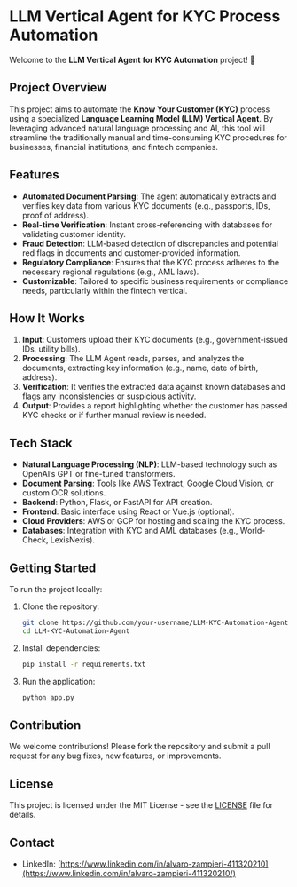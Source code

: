 # LLM Vertical Agent for KYC Process Automation

Welcome to the **LLM Vertical Agent for KYC Automation** project! 🚀

## Project Overview

This project aims to automate the **Know Your Customer (KYC)** process using a specialized **Language Learning Model (LLM) Vertical Agent**. By leveraging advanced natural language processing and AI, this tool will streamline the traditionally manual and time-consuming KYC procedures for businesses, financial institutions, and fintech companies.

## Features

- **Automated Document Parsing**: The agent automatically extracts and verifies key data from various KYC documents (e.g., passports, IDs, proof of address).
- **Real-time Verification**: Instant cross-referencing with databases for validating customer identity.
- **Fraud Detection**: LLM-based detection of discrepancies and potential red flags in documents and customer-provided information.
- **Regulatory Compliance**: Ensures that the KYC process adheres to the necessary regional regulations (e.g., AML laws).
- **Customizable**: Tailored to specific business requirements or compliance needs, particularly within the fintech vertical.
  
## How It Works

1. **Input**: Customers upload their KYC documents (e.g., government-issued IDs, utility bills).
2. **Processing**: The LLM Agent reads, parses, and analyzes the documents, extracting key information (e.g., name, date of birth, address).
3. **Verification**: It verifies the extracted data against known databases and flags any inconsistencies or suspicious activity.
4. **Output**: Provides a report highlighting whether the customer has passed KYC checks or if further manual review is needed.

## Tech Stack

- **Natural Language Processing (NLP)**: LLM-based technology such as OpenAI’s GPT or fine-tuned transformers.
- **Document Parsing**: Tools like AWS Textract, Google Cloud Vision, or custom OCR solutions.
- **Backend**: Python, Flask, or FastAPI for API creation.
- **Frontend**: Basic interface using React or Vue.js (optional).
- **Cloud Providers**: AWS or GCP for hosting and scaling the KYC process.
- **Databases**: Integration with KYC and AML databases (e.g., World-Check, LexisNexis).

## Getting Started

To run the project locally:

1. Clone the repository:
    ```bash
    git clone https://github.com/your-username/LLM-KYC-Automation-Agent.git
    cd LLM-KYC-Automation-Agent
    ```

2. Install dependencies:
    ```bash
    pip install -r requirements.txt
    ```

3. Run the application:
    ```bash
    python app.py
    ```

## Contribution

We welcome contributions! Please fork the repository and submit a pull request for any bug fixes, new features, or improvements.

## License

This project is licensed under the MIT License - see the [LICENSE](LICENSE) file for details.

## Contact

- LinkedIn: [https://www.linkedin.com/in/alvaro-zampieri-411320210](https://www.linkedin.com/in/alvaro-zampieri-411320210/)
